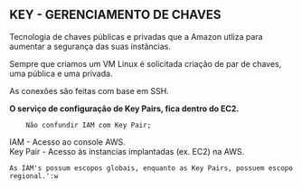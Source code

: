 ## KEY - GERENCIAMENTO DE CHAVES

 Tecnologia de chaves públicas e privadas que a Amazon utliza para aumentar a segurança das suas instâncias.

 Sempre que criamos um VM Linux é solicitada criação de par de chaves, uma pública e uma privada. 

 As conexões são feitas com base em SSH.

**O serviço de configuração de Key Pairs, fica dentro do EC2.**

        Não confundir IAM com Key Pair;

IAM - Acesso ao console AWS.  
Key Pair - Acesso às instancias implantadas (ex. EC2) na AWS.


    As IAM's possum escopos globais, enquanto as Key Pairs, possuem escopo regional.':w
